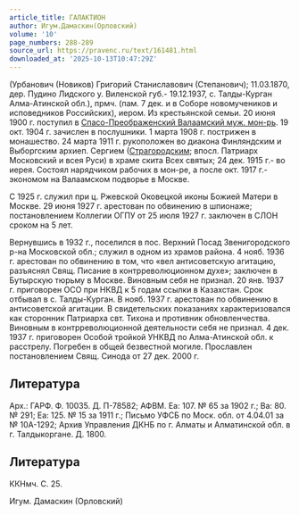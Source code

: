 ```yaml
---
article_title: ГАЛАКТИОН
author: Игум.Дамаскин(Орловский)
volume: '10'
page_numbers: 288-289
source_url: https://pravenc.ru/text/161481.html
downloaded_at: '2025-10-13T10:47:29Z'
---
```


(Урбанович (Новиков) Григорий Станиславович (Степанович); 11.03.1870, дер. Пудино Лидского у. Виленской губ.- 19.12.1937, с. Талды-Курган Алма-Атинской обл.), прмч. (пам. 7 дек. и в Соборе новомучеников и исповедников Российских), иером. Из крестьянской семьи. 20 июня 1900 г. поступил в [Спасо-Преображенский Валаамский муж. мон-рь](<https://pravenc.ru/text/Спасо-Преображенский Валаамский муж  мон-рь.html>). 19 окт. 1904 г. зачислен в послушники. 1 марта 1908 г. пострижен в монашество. 24 марта 1911 г. рукоположен во диакона Финляндским и Выборгским архиеп. Сергием ([Страгородским](https://pravenc.ru/text/Страгородским.html); впосл. Патриарх Московский и всея Руси) в храме скита Всех святых; 24 дек. 1915 г.- во иерея. Состоял нарядчиком рабочих в мон-ре, а после окт. 1917 г.- экономом на Валаамском подворье в Москве.

С 1925 г. служил при ц. Ржевской Оковецкой иконы Божией Матери в Москве. 29 июня 1927 г. арестован по обвинению в шпионаже; постановлением Коллегии ОГПУ от 25 июля 1927 г. заключен в СЛОН сроком на 5 лет.

Вернувшись в 1932 г., поселился в пос. Верхний Посад Звенигородского р-на Московской обл.; служил в одном из храмов района. 4 нояб. 1936 г. арестован по обвинению в том, что «вел антисоветскую агитацию, разъяснял Свящ. Писание в контрреволюционном духе»; заключен в Бутырскую тюрьму в Москве. Виновным себя не признал. 20 янв. 1937 г. приговорен ОСО при НКВД к 5 годам ссылки в Казахстан. Срок отбывал в с. Талды-Курган. В нояб. 1937 г. арестован по обвинению в антисоветской агитации. В свидетельских показаниях характеризовался как сторонник Патриарха свт. Тихона и противник обновленчества. Виновным в контрреволюционной деятельности себя не признал. 4 дек. 1937 г. приговорен Особой тройкой УНКВД по Алма-Атинской обл. к расстрелу. Погребен в общей безвестной могиле. Прославлен постановлением Свящ. Синода от 27 дек. 2000 г.

## Литература

Арх.: ГАРФ. Ф. 10035. Д. П-78582; АФВМ. Еа: 107. № 65 за 1902 г.; Ва: 80. № 291; Еа: 125. № 15 за 1911 г.; Письмо УФСБ по Моск. обл. от 4.04.01 за № 10А-1292; Архив Управления ДКНБ по г. Алматы и Алматинской обл. в г. Талдыкоргане. Д. 1800.

## Литература

ККНмч. С. 25.

Игум. Дамаскин   (Орловский)
